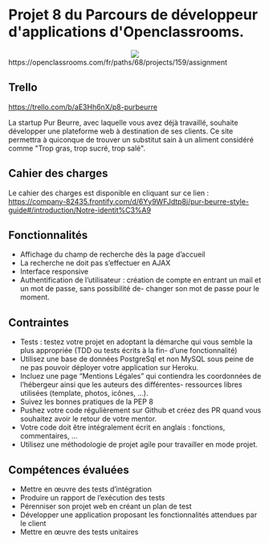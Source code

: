 # Projet 8 du Parcours de développeur d'applications d'Openclassrooms.

<div style="text-align: center">
    <img src="https://github.com/ROL-1/P8-Nutella/tree/master/webapp/static/webapp/assets/img/readme-img.png"><br>
</div>
https://openclassrooms.com/fr/paths/68/projects/159/assignment

## Trello
https://trello.com/b/aE3Hh6nX/p8-purbeurre

La startup Pur Beurre, avec laquelle vous avez déjà travaillé, souhaite développer une plateforme web à destination de ses clients. Ce site permettra à quiconque de trouver un substitut sain à un aliment considéré comme "Trop gras, trop sucré, trop salé".

## Cahier des charges

Le cahier des charges est disponible en cliquant sur ce lien : 
https://company-82435.frontify.com/d/6Yy9WFJdtp8j/pur-beurre-style-guide#/introduction/Notre-identit%C3%A9

## Fonctionnalités

- Affichage du champ de recherche dès la page d’accueil
- La recherche ne doit pas s’effectuer en AJAX
- Interface responsive
- Authentification de l’utilisateur : création de compte en entrant un mail et un mot de passe, sans possibilité de- changer son mot de passe pour le moment.

## Contraintes

- Tests : testez votre projet en adoptant la démarche qui vous semble la plus appropriée (TDD ou tests écrits à la fin- d’une fonctionnalité)
- Utilisez une base de données PostgreSql et non MySQL sous peine de ne pas pouvoir déployer votre application sur Heroku.
- Incluez une page “Mentions Légales” qui contiendra les coordonnées de l’hébergeur ainsi que les auteurs des différentes- ressources libres utilisées (template, photos, icônes, …).
- Suivez les bonnes pratiques de la PEP 8
- Pushez votre code régulièrement sur Github et créez des PR quand vous souhaitez avoir le retour de votre mentor.
- Votre code doit être intégralement écrit en anglais : fonctions, commentaires, …
- Utilisez une méthodologie de projet agile pour travailler en mode projet.

 
## Compétences évaluées
- Mettre en œuvre des tests d’intégration
- Produire un rapport de l’exécution des tests
- Pérenniser son projet web en créant un plan de test
- Développer une application proposant les fonctionnalités attendues par le client
- Mettre en œuvre des tests unitaires

